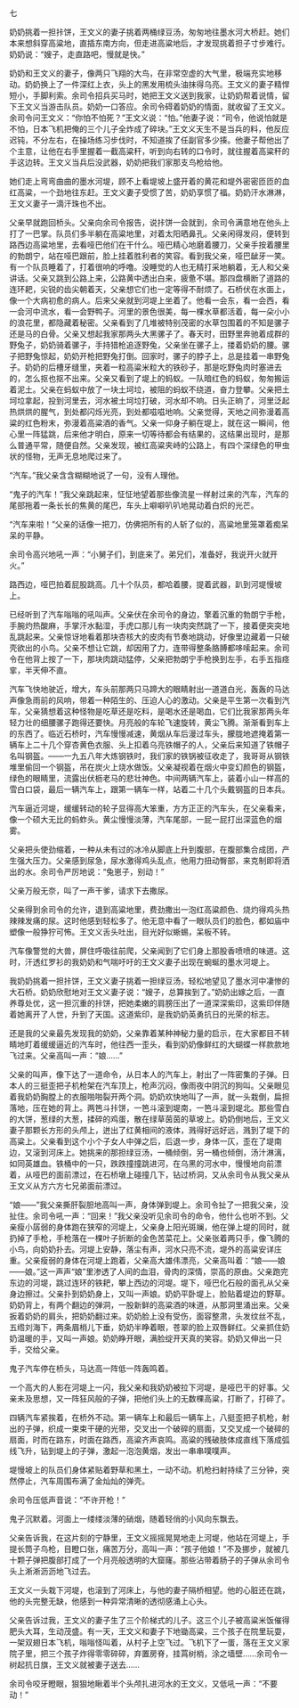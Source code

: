 七

奶奶挑着一担拤饼，王文义的妻子挑着两桶绿豆汤，匆匆地往墨水河大桥赶。她们本来想斜穿高粱地，直插东南方向，但走进高粱地后，才发现挑着担子寸步难行。奶奶说：“嫂子，走直路吧，慢就是快。”

奶奶和王文义的妻子，像两只飞翔的大鸟，在非常空虚的大气里，极端充实地移动。奶奶换上了一件深红上衣，头上的黑发用梳头油抹得乌亮。王文义的妻子精悍短小，手脚利索。余司令招兵买马时，她把王文义送到我家，让奶奶帮着说情，留下王文义当游击队员。奶奶一口答应。余司令碍着奶奶的情面，就收留了王文义。余司令问王文义：“你怕不怕死？”王文义说：“怕。”他妻子说：“司令，他说怕就是不怕，日本飞机把俺的三个儿子全炸成了碎块。”王文义天生不是当兵的料，他反应迟钝，不分左右，在操场练习步伐时，不知道挨了任副官多少揍。他妻子帮他出了个主意，让他在右手里握着一截高粱秆，听到向右转的口令时，就往握着高粱秆的手这边转。王文义当兵后没武器，奶奶把我们家那支鸟枪给他。

她们走上弯弯曲曲的墨水河堤，顾不上看堤坡上盛开着的黄花和堤外密密匝匝的血红高粱，一个劲地往东赶。王文义妻子受惯了苦，奶奶享惯了福。奶奶汗水淋淋，王文义妻子一滴汗珠也不出。

父亲早就跑回桥头。父亲向余司令报告，说拤饼一会就到，余司令满意地在他头上打了一巴掌。队员们多半躺在高粱地里，对着太阳晒鼻孔。父亲闲得发闷，便转到路西边高粱地里，去看哑巴他们在干什么。哑巴精心地磨着腰刀，父亲手按着腰里的勃朗宁，站在哑巴跟前，脸上挂着胜利者的笑容。看到我父亲，哑巴龇牙一笑。有一个队员睡着了，打着很响的呼噜。没睡觉的人也无精打采地躺着，无人和父亲讲话。父亲又跳到公路上来，公路黄中透出白来，疲惫不堪。那四盘横断了道路的连环耙，尖锐的齿尖朝着天，父亲想它们也一定等得不耐烦了。石桥伏在水面上，像一个大病初愈的病人。后来父亲就到河堤上坐着了。他看一会东，看一会西，看一会河中流水，看一会野鸭子。河里的景色很美，每一棵水草都活着，每一朵小小的浪花里，都隐藏着秘密。父亲看到了几堆被特别茂密的水草包围着的不知是骡子还是马的白骨。父亲又想起我家那两头大黑骡子了。春天时，田野里奔驰着成群的野兔子，奶奶骑着骡子，手持猎枪追逐野兔，父亲坐在骡子上，搂着奶奶的腰。骡子把野兔惊起，奶奶开枪把野兔打倒。回家时，骡子的脖子上，总是挂着一串野兔子。奶奶的后槽牙缝里，夹着一粒高粱米粒大的铁砂子，那是吃野兔肉时塞进去的，怎么抠也抠不出来。父亲又看到了堤上的蚂蚁。一队暗红色的蚂蚁，匆匆搬运着泥土。父亲在蚂蚁中放了一块土坷垃，被阻的蚂蚁不绕道，奋力登攀。父亲把土坷垃拿起，投到河里去，河水被土坷垃打破，河水却不响。日头正晌了，河里泛起热烘烘的腥气，到处都闪烁光亮，到处都嗞嗞地响。父亲觉得，天地之间弥漫着高粱的红色粉末，弥漫着高粱酒的香气。父亲一仰身子躺在堤上，就在这一瞬间，他心里一阵猛跳，后来他才明白，原来一切等待都会有结果的，这结果出现时，是那么普通平常，随便自然。父亲发现，被红高粱夹峙的公路上，有四个深绿色的甲虫状的怪物，无声无息地爬过来了。

“汽车。”我父亲含含糊糊地说了一句，没有人理他。

“鬼子的汽车！”我父亲跳起来，怔怔地望着那些像流星一样射过来的汽车，汽车的尾部拖着一条长长的焦黄的尾巴，车头上噼噼叭叭地晃动着白炽的光芒。

“汽车来啦！”父亲的话像一把刀，仿佛把所有的人斩了似的，高粱地里笼罩着痴呆呆的平静。

余司令高兴地吼一声：“小舅子们，到底来了。弟兄们，准备好，我说开火就开火。”

路西边，哑巴拍着屁股跳高。几十个队员，都哈着腰，提着武器，趴到河堤慢坡上。

已经听到了汽车嗡嗡的吼叫声。父亲伏在余司令的身边，擎着沉重的勃朗宁手枪，手腕灼热酸麻，手掌汗水黏湿，手虎口那儿有一块肉突然跳了一下，接着便突突地乱跳起来。父亲惊讶地看着那块杏核大的皮肉有节奏地跳动，好像里边藏着一只破壳欲出的小鸟。父亲不想让它跳，却因用了力，连带得整条胳膊都哆嗦起来。余司令在他背上按了一下，那块肉跳动猛停，父亲把勃朗宁手枪换到左手，右手五指痉挛，半天伸不直。

汽车飞快地驶近，增大，车头前那两只马蹄大的眼睛射出一道道白光，轰轰的马达声像急雨前的风响，带着一种陌生的、压迫人心的激动。父亲是平生第一次看到汽车，父亲猜想着这种怪物是吃草还是吃料，是喝水还是喝血，它们比我家那两头年轻力壮的细腰骡子跑得还要快。月亮般的车轮飞速旋转，黄尘飞腾。渐渐看到车上的东西了。临近石桥时，汽车慢慢减速，黄烟从车后漫过车头，朦胧地遮掩着第一辆车上二十几个穿杏黄色衣服、头上扣着乌亮铁帽子的人，父亲后来知道了铁帽子名叫钢盔。——一九五八年大炼钢铁时，我们家的铁锅被征收走了，我哥哥从钢铁堆里偷回一个钢盔，吊在炭火上烧水做饭。父亲凝视着在烟火中变幻颜色的钢盔，绿色的眼睛里，流露出伏枥老马的悲壮神色。中间两辆汽车上，装着小山一样高的雪白口袋，最后一辆汽车上，跟第一辆车一样，站着二十几个头戴钢盔的日本兵。

汽车逼近河堤，缓缓转动的轮子显得高大笨重，方方正正的汽车头，在父亲看来，像一个硕大无比的蚂蚱头。黄尘慢慢淡薄，汽车尾部，一屁一屁打出深蓝色的烟雾。

父亲把头使劲缩着，一种从未有过的冰冷从脚底上升到腹部，在腹部集合成团，产生强大压力。父亲感到尿急，尿水激得鸡头乱点，他用力扭动臀部，来克制即将洒出的水。余司令严厉地说：“兔崽子，别动！”

父亲万般无奈，叫了一声干爹，请求下去撒尿。

父亲得到余司令的允许，退到高粱地里，费劲撒出一泡红高粱颜色、烧灼得鸡头热辣辣发痛的尿。这时他感到轻松多了。他无意中看了一眼队员们的脸色，都如庙中塑像一般狰狞可怖。王文义舌头吐出，目光好似蜥蜴，呆板不转。

汽车像警觉的大兽，屏住呼吸往前爬，父亲闻到了它们身上那股香喷喷的味道。这时，汗透红罗衫的我奶奶和气喘吁吁的王文义妻子出现在蜿蜒的墨水河堤上。

我奶奶挑着一担拤饼，王文义妻子挑着一担绿豆汤，轻松地望见了墨水河中凄惨的大石桥。奶奶欣慰地对王文义妻子说：“嫂子，总算挨到了。”奶奶出嫁之后，一直养尊处优，这一担沉重的拤饼，把她柔嫩的肩膀压出了一道深深紫印，这紫印伴随着她离开了人世，升到了天国。这道紫印，是我奶奶英勇抗日的光荣的标志。

还是我的父亲最先发现我的奶奶，父亲靠着某种神秘力量的启示，在大家都目不转睛地盯着缓缓逼近的汽车时，他往西一歪头，看到奶奶像鲜红的大蝴蝶一样款款地飞过来。父亲高叫一声：“娘……”

父亲的叫声，像下达了一道命令，从日本人的汽车上，射出了一阵密集的子弹。日本人的三挺歪把子机枪架在汽车顶上，枪声沉闷，像雨夜中阴沉的狗叫。父亲眼见着我奶奶胸膛上的衣服啪啪裂开两个洞。奶奶欢快地叫了一声，就一头栽倒，扁担落地，压在她的背上。两笆斗拤饼，一笆斗滚到堤南，一笆斗滚到堤北。那些雪白的大饼，葱绿的大葱，揉碎的鸡蛋，散在绿草茵茵的草坡上。奶奶倒地后，王文义妻子那颗长方形的头颅上，迸出了红黄相间的液体，溅得好远好远，溅到了堤下的高粱上。父亲看到这个小个子女人中弹之后，后退一步，身体一仄，歪在了堤南边，又滚到河床上。她挑来的那担绿豆汤，一桶倾倒，另一桶也倾倒，汤汁淋漓，如同英雄血。铁桶中的一只，跌跌撞撞跳进河，在乌黑的河水中，慢慢地向前漂着，从哑巴的面前漂过，在石桥墩上碰撞几下，钻过桥洞，又从余司令从我父亲从王文义从方六方七兄弟面前漂过。

“娘——”我父亲撕肝裂胆地高叫一声，身体弹到堤上。余司令扯了一把我父亲，没扯住。余司令吼一声：“回来！”我父亲没听见余司令的命令，他什么也听不到。父亲瘦小孱弱的身体跑在狭窄的河堤上，父亲身上阳光斑斓，他在弹上堤的同时，就扔掉了手枪，手枪落在一棵叶子折断的金色苦菜花上。父亲张着两只手，像飞腾的小鸟，向奶奶扑去。河堤上安静，落尘有声，河水只亮不流，堤外的高粱安详庄重。父亲瘦弱的身体在河堤上跑着，父亲高大雄伟漂亮，父亲高叫着：“娘——娘——娘。”这一声声“娘”里渗透了人间的血泪，骨肉的深情，崇高的原由。父亲跑完东边的河堤，跳过连环的铁耙，攀上西边的河堤。堤下，哑巴化石般的面孔从父亲身边擦过。父亲扑到奶奶身上，又叫一声娘。奶奶平卧堤上，脸贴着堤边的野草。奶奶背上，有两个翻边的弹洞，一股新鲜的高粱酒的味道，从那洞里涌出来。父亲扳着奶奶的肩头，把奶奶翻过来。奶奶脸上没有受伤，面容整肃，头发纹丝不乱，五绺刘海下，两条眉梢儿下垂，奶奶半睁着眼，苍翠的脸上双唇鲜红。父亲抓住奶奶温暖的手，又叫一声娘。奶奶睁开眼，满脸绽开天真的笑容。奶奶又伸出一只手，交给父亲。

鬼子汽车停在桥头，马达高一阵低一阵轰鸣着。

一个高大的人影在河堤上一闪，我父亲和我奶奶被拉下河堤，是哑巴干的好事。父亲未及思想，又一阵狂风般的子弹，把他们头上的无数棵高粱，打断了，打碎了。

四辆汽车紧挨着，在桥外不动。第一辆车上和最后一辆车上，八挺歪把子机枪，射出的子弹，织成一束束干硬的光带，交叉出一个破碎的扇面，又交叉成一个破碎的扇面，时而在路东，时面在路西，高粱齐声哀鸣。高粱的残破肢体成直线下落成弧线飞升，钻到堤上的子弹，激起一泡泡黄烟，发出一串串噗噗声。

堤慢坡上的队员们身体紧贴着野草和黑土，一动不动。机枪扫射持续了三分钟，突然停止，汽车周围布满了金灿灿的弹壳。

余司令压低声音说：“不许开枪！”

鬼子沉默着。河面上一缕缕淡薄的硝烟，随着轻俏的小风向东飘去。

父亲告诉我，在这片刻的宁静里，王文义摇摇晃晃地走上河堤，他站在河堤上，手提长筒子鸟枪，目瞪口张，痛苦万分，高叫一声：“孩子他娘！”不及挪步，就被几十颗子弹把腹部打成了一个月亮般透明的大窟窿。那些沾带着肠子的子弹从余司令头上淅淅沥沥地飞过去。

王文义一头栽下河堤，也滚到了河床上，与他的妻子隔桥相望。他的心脏还在跳，他的头完整无缺，他感到一种异常清晰的透彻感涌上心头。

父亲告诉过我，王文义的妻子生了三个阶梯式的儿子。这三个儿子被高粱米饭催得肥头大耳，生动茂盛。有一天，王文义和妻子下地锄高粱，三个孩子在院里玩耍，一架双翅日本飞机，嗡嗡怪叫着，从村子上空飞过。飞机下了一蛋，落在王文义家院子里，把三个孩子炸得零零碎碎，弃置房脊，挂罥树梢，涂之墙壁……余司令一树起抗日旗，王文义就被妻子送去……

余司令咬牙瞪眼，狠狠地瞅着半个头颅扎进河水的王文义，又低吼一声：“不要动！”